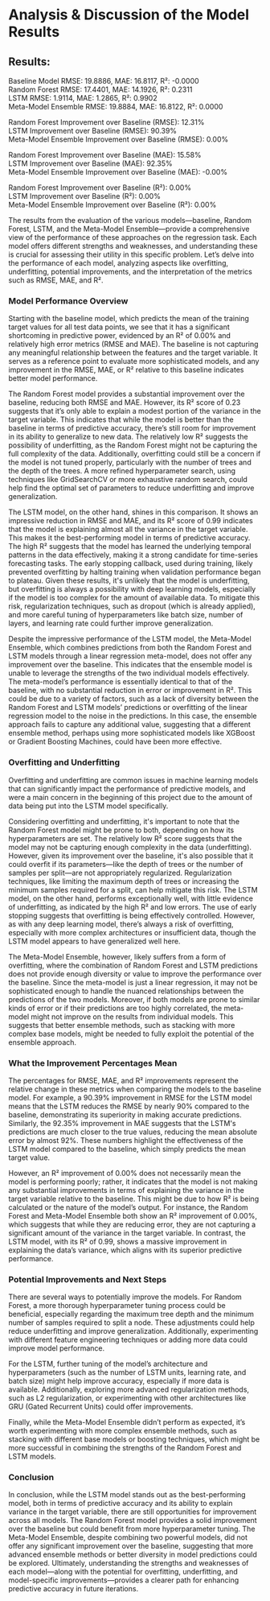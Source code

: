 # Analysis & Discussion of the Model Results

## Results:
Baseline Model RMSE: 19.8886, MAE: 16.8117, R²: -0.0000  
Random Forest RMSE: 17.4401, MAE: 14.1926, R²: 0.2311  
LSTM RMSE: 1.9114, MAE: 1.2865, R²: 0.9902  
Meta-Model Ensemble RMSE: 19.8884, MAE: 16.8122, R²: 0.0000  

Random Forest Improvement over Baseline (RMSE): 12.31%  
LSTM Improvement over Baseline (RMSE): 90.39%  
Meta-Model Ensemble Improvement over Baseline (RMSE): 0.00%  

Random Forest Improvement over Baseline (MAE): 15.58%  
LSTM Improvement over Baseline (MAE): 92.35%  
Meta-Model Ensemble Improvement over Baseline (MAE): -0.00%  

Random Forest Improvement over Baseline (R²): 0.00%  
LSTM Improvement over Baseline (R²): 0.00%  
Meta-Model Ensemble Improvement over Baseline (R²): 0.00%  

The results from the evaluation of the various models—baseline, Random Forest, LSTM, and the Meta-Model Ensemble—provide a comprehensive view of the performance of these approaches on the regression task. Each model offers different strengths and weaknesses, and understanding these is crucial for assessing their utility in this specific problem. Let’s delve into the performance of each model, analyzing aspects like overfitting, underfitting, potential improvements, and the interpretation of the metrics such as RMSE, MAE, and R².

### Model Performance Overview

Starting with the baseline model, which predicts the mean of the training target values for all test data points, we see that it has a significant shortcoming in predictive power, evidenced by an R² of 0.00% and relatively high error metrics (RMSE and MAE). The baseline is not capturing any meaningful relationship between the features and the target variable. It serves as a reference point to evaluate more sophisticated models, and any improvement in the RMSE, MAE, or R² relative to this baseline indicates better model performance.

The Random Forest model provides a substantial improvement over the baseline, reducing both RMSE and MAE. However, its R² score of 0.23 suggests that it’s only able to explain a modest portion of the variance in the target variable. This indicates that while the model is better than the baseline in terms of predictive accuracy, there’s still room for improvement in its ability to generalize to new data. The relatively low R² suggests the possibility of underfitting, as the Random Forest might not be capturing the full complexity of the data. Additionally, overfitting could still be a concern if the model is not tuned properly, particularly with the number of trees and the depth of the trees. A more refined hyperparameter search, using techniques like GridSearchCV or more exhaustive random search, could help find the optimal set of parameters to reduce underfitting and improve generalization.

The LSTM model, on the other hand, shines in this comparison. It shows an impressive reduction in RMSE and MAE, and its R² score of 0.99 indicates that the model is explaining almost all the variance in the target variable. This makes it the best-performing model in terms of predictive accuracy. The high R² suggests that the model has learned the underlying temporal patterns in the data effectively, making it a strong candidate for time-series forecasting tasks. The early stopping callback, used during training, likely prevented overfitting by halting training when validation performance began to plateau. Given these results, it's unlikely that the model is underfitting, but overfitting is always a possibility with deep learning models, especially if the model is too complex for the amount of available data. To mitigate this risk, regularization techniques, such as dropout (which is already applied), and more careful tuning of hyperparameters like batch size, number of layers, and learning rate could further improve generalization.

Despite the impressive performance of the LSTM model, the Meta-Model Ensemble, which combines predictions from both the Random Forest and LSTM models through a linear regression meta-model, does not offer any improvement over the baseline. This indicates that the ensemble model is unable to leverage the strengths of the two individual models effectively. The meta-model’s performance is essentially identical to that of the baseline, with no substantial reduction in error or improvement in R². This could be due to a variety of factors, such as a lack of diversity between the Random Forest and LSTM models’ predictions or overfitting of the linear regression model to the noise in the predictions. In this case, the ensemble approach fails to capture any additional value, suggesting that a different ensemble method, perhaps using more sophisticated models like XGBoost or Gradient Boosting Machines, could have been more effective.

### Overfitting and Underfitting

Overfitting and underfitting are common issues in machine learning models that can significantly impact the performance of predictive models, and were a main concern in the beginning of this project due to the amount of data being put into the LSTM model specifically.

Considering overfitting and underfitting, it's important to note that the Random Forest model might be prone to both, depending on how its hyperparameters are set. The relatively low R² score suggests that the model may not be capturing enough complexity in the data (underfitting). However, given its improvement over the baseline, it's also possible that it could overfit if its parameters—like the depth of trees or the number of samples per split—are not appropriately regularized. Regularization techniques, like limiting the maximum depth of trees or increasing the minimum samples required for a split, can help mitigate this risk. The LSTM model, on the other hand, performs exceptionally well, with little evidence of underfitting, as indicated by the high R² and low errors. The use of early stopping suggests that overfitting is being effectively controlled. However, as with any deep learning model, there’s always a risk of overfitting, especially with more complex architectures or insufficient data, though the LSTM model appears to have generalized well here.

The Meta-Model Ensemble, however, likely suffers from a form of overfitting, where the combination of Random Forest and LSTM predictions does not provide enough diversity or value to improve the performance over the baseline. Since the meta-model is just a linear regression, it may not be sophisticated enough to handle the nuanced relationships between the predictions of the two models. Moreover, if both models are prone to similar kinds of error or if their predictions are too highly correlated, the meta-model might not improve on the results from individual models. This suggests that better ensemble methods, such as stacking with more complex base models, might be needed to fully exploit the potential of the ensemble approach.

### What the Improvement Percentages Mean

The percentages for RMSE, MAE, and R² improvements represent the relative change in these metrics when comparing the models to the baseline model. For example, a 90.39% improvement in RMSE for the LSTM model means that the LSTM reduces the RMSE by nearly 90% compared to the baseline, demonstrating its superiority in making accurate predictions. Similarly, the 92.35% improvement in MAE suggests that the LSTM's predictions are much closer to the true values, reducing the mean absolute error by almost 92%. These numbers highlight the effectiveness of the LSTM model compared to the baseline, which simply predicts the mean target value.

However, an R² improvement of 0.00% does not necessarily mean the model is performing poorly; rather, it indicates that the model is not making any substantial improvements in terms of explaining the variance in the target variable relative to the baseline. This might be due to how R² is being calculated or the nature of the model’s output. For instance, the Random Forest and Meta-Model Ensemble both show an R² improvement of 0.00%, which suggests that while they are reducing error, they are not capturing a significant amount of the variance in the target variable. In contrast, the LSTM model, with its R² of 0.99, shows a massive improvement in explaining the data’s variance, which aligns with its superior predictive performance.

### Potential Improvements and Next Steps

There are several ways to potentially improve the models. For Random Forest, a more thorough hyperparameter tuning process could be beneficial, especially regarding the maximum tree depth and the minimum number of samples required to split a node. These adjustments could help reduce underfitting and improve generalization. Additionally, experimenting with different feature engineering techniques or adding more data could improve model performance.

For the LSTM, further tuning of the model’s architecture and hyperparameters (such as the number of LSTM units, learning rate, and batch size) might help improve accuracy, especially if more data is available. Additionally, exploring more advanced regularization methods, such as L2 regularization, or experimenting with other architectures like GRU (Gated Recurrent Units) could offer improvements.

Finally, while the Meta-Model Ensemble didn’t perform as expected, it’s worth experimenting with more complex ensemble methods, such as stacking with different base models or boosting techniques, which might be more successful in combining the strengths of the Random Forest and LSTM models.

### Conclusion

In conclusion, while the LSTM model stands out as the best-performing model, both in terms of predictive accuracy and its ability to explain variance in the target variable, there are still opportunities for improvement across all models. The Random Forest model provides a solid improvement over the baseline but could benefit from more hyperparameter tuning. The Meta-Model Ensemble, despite combining two powerful models, did not offer any significant improvement over the baseline, suggesting that more advanced ensemble methods or better diversity in model predictions could be explored. Ultimately, understanding the strengths and weaknesses of each model—along with the potential for overfitting, underfitting, and model-specific improvements—provides a clearer path for enhancing predictive accuracy in future iterations.
